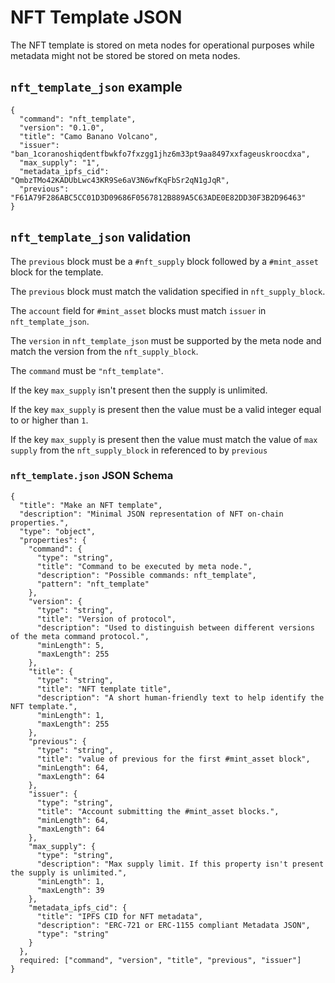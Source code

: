 # NFT Template JSON

The NFT template is stored on meta nodes for operational purposes while metadata might not be stored be stored on meta nodes.


## `nft_template_json` example

```
{
  "command": "nft_template",
  "version": "0.1.0",
  "title": "Camo Banano Volcano",
  "issuer": "ban_1coranoshiqdentfbwkfo7fxzgg1jhz6m33pt9aa8497xxfageuskroocdxa",
  "max_supply": "1",
  "metadata_ipfs_cid": "QmbzTMo42KADUbLwc43KR9Se6aV3N6wfKqFbSr2qN1gJqR",
  "previous": "F61A79F286ABC5CC01D3D09686F0567812B889A5C63ADE0E82DD30F3B2D96463"
}
```


## `nft_template_json` validation

The `previous` block must be a `#nft_supply` block followed by a `#mint_asset` block for the template.

The `previous` block must match the validation specified in `nft_supply_block`.

The `account` field for `#mint_asset` blocks must match `issuer` in `nft_template_json`.

The `version` in `nft_template_json` must be supported by the meta node and match the version from the `nft_supply_block`.

The `command` must be `"nft_template"`.

If the key `max_supply` isn't present then the supply is unlimited.

If the key `max_supply` is present then the value must be a valid integer equal to or higher than `1`.

If the key `max_supply` is present then the value must match the value of `max supply` from the `nft_supply_block` in referenced to by `previous`


### `nft_template.json` JSON Schema
```
{
  "title": "Make an NFT template",
  "description": "Minimal JSON representation of NFT on-chain properties.",
  "type": "object",
  "properties": {
    "command": {
      "type": "string",
      "title": "Command to be executed by meta node.",
      "description": "Possible commands: nft_template",
      "pattern": "nft_template"
    },
    "version": {
      "type": "string",
      "title": "Version of protocol",
      "description": "Used to distinguish between different versions of the meta command protocol.",
      "minLength": 5,
      "maxLength": 255
    },
    "title": {
      "type": "string",
      "title": "NFT template title",
      "description": "A short human-friendly text to help identify the NFT template.",
      "minLength": 1,
      "maxLength": 255
    },
    "previous": {
      "type": "string",
      "title": "value of previous for the first #mint_asset block",
      "minLength": 64,
      "maxLength": 64
    },
    "issuer": {
      "type": "string",
      "title": "Account submitting the #mint_asset blocks.",
      "minLength": 64,
      "maxLength": 64
    },
    "max_supply": {
      "type": "string",
      "description": "Max supply limit. If this property isn't present the supply is unlimited.",
      "minLength": 1,
      "maxLength": 39
    },
    "metadata_ipfs_cid": {
      "title": "IPFS CID for NFT metadata",
      "description": "ERC-721 or ERC-1155 compliant Metadata JSON",
      "type": "string"
    }
  },
  required: ["command", "version", "title", "previous", "issuer"]
}
```
